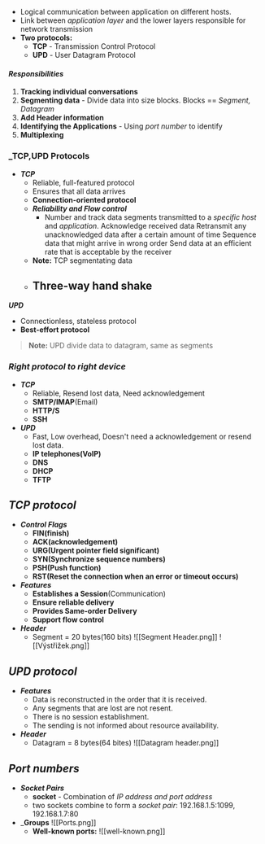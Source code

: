 - Logical communication between application on different hosts.
- Link between _application layer_ and the lower layers responsible for network transmission
- __Two protocols:__
	- __TCP__ - Transmission Control Protocol
	- __UPD__ - User Datagram Protocol

#### ___Responsibilities___
1. __Tracking individual conversations__ 
2. __Segmenting data__ - Divide data into size blocks. Blocks == _Segment, Datagram_
3. __Add Header information__ 
4. __Identifying the Applications__ - Using _port number_ to identify
5. __Multiplexing__ 

### ___TCP,UPD Protocols__
- ___TCP___
	- Reliable, full-featured protocol
	- Ensures that all data arrives
	- __Connection-oriented protocol__
	- ___Reliability and Flow control___
		- Number and track data segments transmitted to a _specific host_ and _application_.
		 Acknowledge received data
		 Retransmit any unacknowledged data after a certain amount of time
		 Sequence data that might arrive in wrong order
		 Send data at an efficient rate that is acceptable by the receiver
	- __Note:__ TCP segmentating data
	- __Three-way hand shake__
		- 

___UPD___
- Connectionless, stateless protocol
- __Best-effort protocol__
>__Note:__ UPD divide data to datagram, same as segments
### ___Right protocol to right device___
- ___TCP___
	- Reliable, Resend lost data, Need acknowledgement
	- __SMTP/IMAP__(Email)
	- __HTTP/S__
	- __SSH__
- ___UPD___
	- Fast, Low overhead, Doesn't need a acknowledgement or resend lost data. 
	- __IP telephones(VoIP)__ 
	- __DNS__
	- __DHCP__
	- __TFTP__
## ___TCP protocol___
- ___Control Flags___
	- __FIN(finish)__
	- __ACK(acknowledgement)__
	- __URG(Urgent pointer field significant)__
	- __SYN(Synchronize sequence numbers)__
	- __PSH(Push function)__
	- __RST(Reset the connection when an error or timeout occurs)__
- ___Features___
	- __Establishes a Session__(Communication)
	- __Ensure reliable delivery__ 
	- __Provides Same-order Delivery__
	- __Support flow control__ 
- ___Header___
	- Segment = 20 bytes(160 bits)
	![[Segment Header.png]]
	![[Výstřižek.png]]
## ___UPD protocol___
- ___Features___
	-  Data is reconstructed in the order that it is received.
	- Any segments that are lost are not resent.
	- There is no session establishment.
	- The sending is not informed about resource availability.
- ___Header___
	- Datagram = 8 bytes(64 bites)
	![[Datagram header.png]]

## ___Port numbers___
- ___Socket Pairs___
	- __socket__ - Combination of _IP address and port address_
	- two sockets combine to form a _socket pair_: 192.168.1.5:1099, 192.168.1.7:80
- ___Groups__
	 ![[Ports.png]]
	- __Well-known ports:__
	![[well-known.png]]
